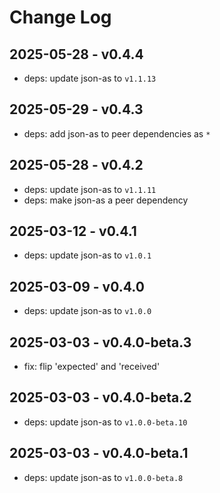 # Change Log

## 2025-05-28 - v0.4.4

- deps: update json-as to `v1.1.13`

## 2025-05-29 - v0.4.3

- deps: add json-as to peer dependencies as `*`

## 2025-05-28 - v0.4.2

- deps: update json-as to `v1.1.11`
- deps: make json-as a peer dependency

## 2025-03-12 - v0.4.1

- deps: update json-as to `v1.0.1`

## 2025-03-09 - v0.4.0

- deps: update json-as to `v1.0.0`

## 2025-03-03 - v0.4.0-beta.3

- fix: flip 'expected' and 'received'

## 2025-03-03 - v0.4.0-beta.2

- deps: update json-as to `v1.0.0-beta.10`

## 2025-03-03 - v0.4.0-beta.1

- deps: update json-as to `v1.0.0-beta.8`
